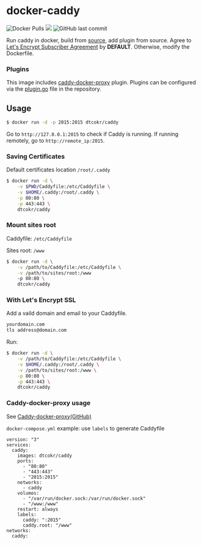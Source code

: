# docker-caddy
![Docker Pulls](https://img.shields.io/docker/pulls/dtcokr/caddy)
[![](https://images.microbadger.com/badges/image/dtcokr/caddy.svg)](https://microbadger.com/images/dtcokr/caddy "Get your own image badge on microbadger.com")
![GitHub last commit](https://img.shields.io/github/last-commit/dtcokr/docker-caddy)

Run caddy in docker, build from [source](https://github.com/caddyserver/caddy), add plugin from source. Agree to [Let's Encrypt Subscriber Agreement](https://letsencrypt.org/documents/2017.11.15-LE-SA-v1.2.pdf) by **DEFAULT**. Otherwise, modify the Dockerfile.

### Plugins
This image includes [caddy-docker-proxy](https://github.com/lucaslorentz/caddy-docker-proxy) plugin.
Plugins can be configured via the [plugin.go](https://github.com/dtcokr/docker-caddy/blob/master/plugin.go) file in the repository.

## Usage
```sh
$ docker run -d -p 2015:2015 dtcokr/caddy
```
Go to `http://127.0.0.1:2015` to check if Caddy is running. If running remotely, go to `http://remote_ip:2015`. 

### Saving Certificates
Default certificates location `/root/.caddy`
```sh
$ docker run -d \
    -v $PWD/Caddyfile:/etc/Caddyfile \
    -v $HOME/.caddy:/root/.caddy \
    -p 80:80 \
    -p 443:443 \
    dtcokr/caddy
```

### Mount sites root
Caddyfile: `/etc/Caddyfile`

Sites root: `/www`

```sh
$ docker run -d \
    -v /path/to/Caddyfile:/etc/Caddyfile \
    -v /path/to/sites/root:/www
    -p 80:80 \
    dtcokr/caddy
```

### With Let's Encrypt SSL
Add a vaild domain and email to your Caddyfile.
```sh
yourdomain.com
tls address@domain.com
```
Run:
```sh
$ docker run -d \
    -v /path/to/Caddyfile:/etc/Caddyfile \
    -v $HOME/.caddy:/root/.caddy \
    -v /path/to/sites/root:/www \
    -p 80:80 \
    -p 443:443 \
    dtcokr/caddy
```
### Caddy-docker-proxy usage
See [Caddy-docker-proxy(GitHub)](https://github.com/lucaslorentz/caddy-docker-proxy)

`docker-compose.yml` example: 
use `labels` to generate Caddyfile

```
version: "3"
services:
  caddy:
    images: dtcokr/caddy
    ports:
      - "80:80"
      - "443:443"
      - "2015:2015"
    networks:
      - caddy
    volumes:
      - "/var/run/docker.sock:/var/run/docker.sock"
      - "/www:/www"
    restart: always
    labels:
      caddy: ":2015"
      caddy.root: "/www"
networks:
  caddy:
```
